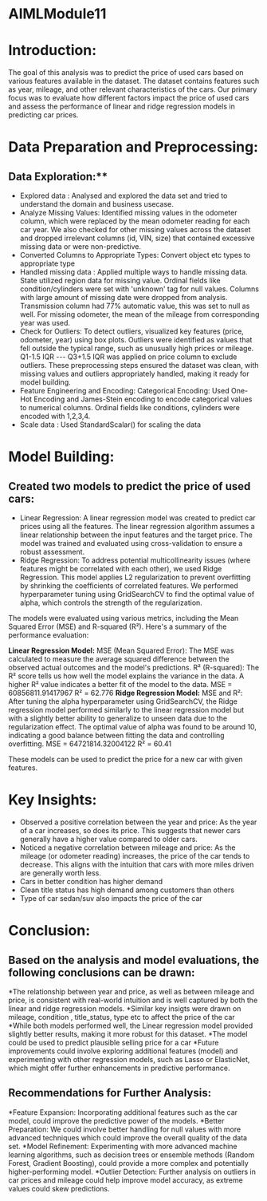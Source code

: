 # AIMLModule11
# Introduction:

The goal of this analysis was to predict the price of used cars based on various features available in the dataset. The dataset contains features such as year, mileage, and other relevant characteristics of the cars. Our primary focus was to evaluate how different factors impact the price of used cars and assess the performance of linear and ridge regression models in predicting car prices.

# Data Preparation and Preprocessing:

## Data Exploration:**
* Explored data :
  Analysed and explored the data set and tried to understand the domain and business usecase. 
* Analyze Missing Values:
  Identified missing values in the odometer column, which were replaced by the mean odometer reading for each car year. We also checked for other missing values across the dataset and dropped irrelevant columns (id, VIN, size) that contained excessive missing data or were non-predictive.
* Converted Columns to Appropriate Types: Convert object etc types to appropriate type
* Handled missing data : Applied multiple ways to handle missing data. State utilized region data for missing value. Ordinal fields like condition/cylinders were set with 'unknown' tag for null values. Columns with large amount of missing date were dropped from analysis. Transmission column had 77% automatic value, this was set to null as well. For missing odometer, the mean of the mileage from corresponding year was used. 
* Check for Outliers:
To detect outliers, visualized key features (price, odometer, year) using box plots. Outliers were identified as values that fell outside the typical range, such as unusually high prices or mileage. Q1-1.5 IQR --- Q3+1.5 IQR was applied on price column to exclude outliers. 
These preprocessing steps ensured the dataset was clean, with missing values and outliers appropriately handled, making it ready for model building.
* Feature Engineering and Encoding:
Categorical Encoding: Used One-Hot Encoding and James-Stein encoding to encode categorical values to numerical columns. Ordinal fields like conditions, cylinders were encoded with 1,2,3,4.
* Scale data : Used StandardScalar() for scaling the data

# Model Building:

## Created two models to predict the price of used cars:

* Linear Regression:
A linear regression model was created to predict car prices using all the features. The linear regression algorithm assumes a linear relationship between the input features and the target price.
The model was trained and evaluated using cross-validation to ensure a robust assessment.
* Ridge Regression:
To address potential multicollinearity issues (where features might be correlated with each other), we used Ridge Regression. This model applies L2 regularization to prevent overfitting by shrinking the coefficients of correlated features.
We performed hyperparameter tuning using GridSearchCV to find the optimal value of alpha, which controls the strength of the regularization.

The models were evaluated using various metrics, including the Mean Squared Error (MSE) and R-squared (R²). Here's a summary of the performance evaluation:

**Linear Regression Model:**
MSE (Mean Squared Error): The MSE was calculated to measure the average squared difference between the observed actual outcomes and the model's predictions.
R² (R-squared): The R² score tells us how well the model explains the variance in the data. A higher R² value indicates a better fit of the model to the data.
MSE = 60856811.91417967
R² = 62.776
**Ridge Regression Model:**
MSE and R²: After tuning the alpha hyperparameter using GridSearchCV, the Ridge regression model performed similarly to the linear regression model but with a slightly better ability to generalize to unseen data due to the regularization effect.
The optimal value of alpha was found to be around 10, indicating a good balance between fitting the data and controlling overfitting.
MSE = 64721814.32004122
R² = 60.41

These models can be used to predict the price for a new car with given features. 

# Key Insights:

* Observed a positive correlation between the year and price: As the year of a car increases, so does its price. This suggests that newer cars generally have a higher value compared to older cars.
* Noticed a negative correlation between mileage and price: As the mileage (or odometer reading) increases, the price of the car tends to decrease. This aligns with the intuition that cars with more miles driven are generally worth less.
* Cars in better condition has higher demand
* Clean title status has high demand among customers than others
* Type of car sedan/suv also impacts the price of the car

# Conclusion:

## Based on the analysis and model evaluations, the following conclusions can be drawn:

*The relationship between year and price, as well as between mileage and price, is consistent with real-world intuition and is well captured by both the linear and ridge regression models.
*Similar key insigts were drawn on mileage, condition , title_status, type etc to affect the price of the car
*While both models performed well, the Linear regression model provided slightly better results, making it more robust for this dataset.
*The model could be used to predict plausible selling price for a car 
*Future improvements could involve exploring additional features (model) and experimenting with other regression models, such as Lasso or ElasticNet, which might offer further enhancements in predictive performance.

## Recommendations for Further Analysis:
*Feature Expansion: Incorporating additional features such as the car model, could improve the predictive power of the models.
*Better Preparation: We could involve better handling for null values with more advanced techniques which could improve the overall quality of the data set. 
*Model Refinement: Experimenting with more advanced machine learning algorithms, such as decision trees or ensemble methods (Random Forest, Gradient Boosting), could provide a more complex and potentially higher-performing model.
*Outlier Detection: Further analysis on outliers in car prices and mileage could help improve model accuracy, as extreme values could skew predictions.
